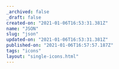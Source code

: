 ```yaml
---
_archived: false
_draft: false
created-on: "2021-01-06T16:53:31.381Z"
name: "JSON"
slug: "json"
updated-on: "2021-01-06T16:53:31.381Z"
published-on: "2021-01-06T16:57:57.187Z"
tags: "icons"
layout: "single-icons.html"
---
```



